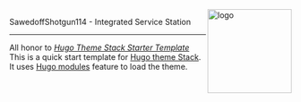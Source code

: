 <img align="right" width="150" alt="logo" src="https://user-images.githubusercontent.com/5889006/190859553-5b229b4f-c476-4cbd-928f-890f5265ca4c.png">

SawedoffShotgun114 - Integrated Service Station

---

All honor to [*Hugo Theme Stack Starter Template*](https://github.com/CaiJimmy/hugo-theme-stack-starter)    
This is a quick start template for [Hugo theme Stack](https://github.com/CaiJimmy/hugo-theme-stack). It uses [Hugo modules](https://gohugo.io/hugo-modules/) feature to load the theme.  
